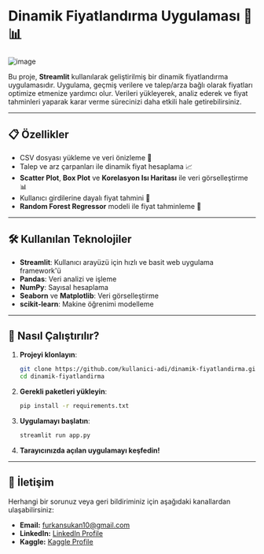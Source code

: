 # Dinamik Fiyatlandırma Uygulaması 🚖📊

![image](https://github.com/user-attachments/assets/6675d89c-e43f-472e-901d-ddeb16d19050)


Bu proje, **Streamlit** kullanılarak geliştirilmiş bir dinamik fiyatlandırma uygulamasıdır. Uygulama, geçmiş verilere ve talep/arza bağlı olarak fiyatları optimize etmenize yardımcı olur. Verileri yükleyerek, analiz ederek ve fiyat tahminleri yaparak karar verme sürecinizi daha etkili hale getirebilirsiniz.  

---

## 📋 Özellikler  

- CSV dosyası yükleme ve veri önizleme 📂  
- Talep ve arz çarpanları ile dinamik fiyat hesaplama 📈  
- **Scatter Plot**, **Box Plot** ve **Korelasyon Isı Haritası** ile veri görselleştirme 📊  
- Kullanıcı girdilerine dayalı fiyat tahmini 🤖  
- **Random Forest Regressor** modeli ile fiyat tahminleme 🌲  

---

## 🛠️ Kullanılan Teknolojiler  

- **Streamlit**: Kullanıcı arayüzü için hızlı ve basit web uygulama framework'ü  
- **Pandas**: Veri analizi ve işleme  
- **NumPy**: Sayısal hesaplama  
- **Seaborn** ve **Matplotlib**: Veri görselleştirme  
- **scikit-learn**: Makine öğrenimi modelleme  

---

## 🚀 Nasıl Çalıştırılır?  

1. **Projeyi klonlayın**:  
   ```bash
   git clone https://github.com/kullanici-adi/dinamik-fiyatlandirma.git
   cd dinamik-fiyatlandirma
   ```  

2. **Gerekli paketleri yükleyin**:  
   ```bash
   pip install -r requirements.txt
   ```  

3. **Uygulamayı başlatın**:  
   ```bash
   streamlit run app.py
   ```  

4. **Tarayıcınızda açılan uygulamayı keşfedin!**  

---

## 📧 İletişim  

Herhangi bir sorunuz veya geri bildiriminiz için aşağıdaki kanallardan ulaşabilirsiniz:
- **Email:** [furkansukan10@gmail.com](furkansukan10@gmail.com)
- **LinkedIn:** [LinkedIn Profile](https://www.linkedin.com/in/furkansukan/)
- **Kaggle:** [Kaggle Profile](https://www.kaggle.com/furkansukan)
